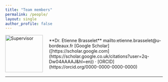 ```yaml
---
title: "Team members"
permalink: /people/
layout: single
author_profile: false
---
```


<div style="display: flex; align-items: center; gap: 20px;">
  <img src="{{ 'assets/images/Etienne-Brasselet.png.' | relative_url }}" alt="Supervisor" width="120">
  <div>
    **Dr. Etienne Brasselet**  
    mailto:etienne.brasselet@u-bordeaux.fr  
    [Google Scholar]([https://scholar.google.com](https://scholar.google.co.uk/citations?user=2q-Dw04AAAAJ&hl=en)) · [ORCID](https://orcid.org/0000-0000-0000-0000)
  </div>
</div>

<hr>
